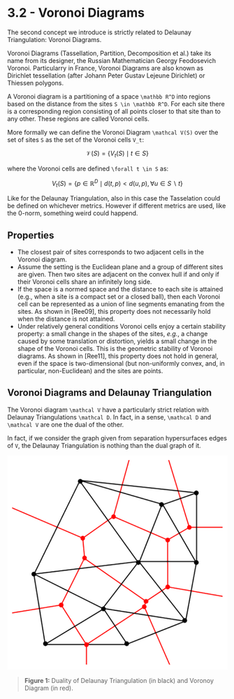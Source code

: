 # 3.2 - Voronoi Diagrams

The second concept we introduce is strictly related to Delaunay Triangulation: Voronoi Diagrams.

Voronoi Diagrams (Tassellation, Partition, Decomposition et al.) take its name from its designer, the Russian Mathematician Georgy Feodosevich Voronoi. Particularry in France, Voronoi Diagrams are also known as Dirichlet tessellation (after Johann Peter Gustav Lejeune Dirichlet) or Thiessen polygons.

A Voronoi diagram is a partitioning of a space ``\mathbb R^D`` into regions based on the distance from the sites ``S \in \mathbb R^D``. For each site there is a corresponding region consisting of all points closer to that site than to any other. These regions are called Voronoi cells.

More formally we can define the Voronoi Diagram ``\mathcal V(S)`` over the set of sites ``S`` as the set of the Voronoi cells ``V_t``:
```math
	\mathcal V(S) = \{V_t(S) \mid t \in S\}
```
where the Voronoi cells are defined ``\forall t \in S`` as:
```math
	V_t(S) = \{p \in \mathbb R^D \mid d(t, p) < d(u, p), \forall u \in S \backslash t\}
```

Like for the Delaunay Triangulation, also in this case the Tasselation could be defined on whichever metrics. However if different metrics are used, like the 0-norm, something weird could happend.

## Properties

 - The closest pair of sites corresponds to two adjacent cells in the Voronoi diagram.
 - Assume the setting is the Euclidean plane and a group of different sites are given. Then two sites are adjacent on the convex hull if and only if their Voronoi cells share an infinitely long side.
 - If the space is a normed space and the distance to each site is attained (e.g., when a site is a compact set or a closed ball), then each Voronoi cell can be represented as a union of line segments emanating from the sites. As shown in [Ree09], this property does not necessarily hold when the distance is not attained.
 - Under relatively general conditions Voronoi cells enjoy a certain stability property: a small change in the shapes of the sites, _e.g._, a change caused by some translation or distortion, yields a small change in the shape of the Voronoi cells. This is the geometric stability of Voronoi diagrams. As shown in [Ree11], this property does not hold in general, even if the space is two-dimensional (but non-uniformly convex, and, in particular, non-Euclidean) and the sites are points.

## Voronoi Diagrams and Delaunay Triangulation

The Voronoi diagram ``\mathcal V`` have a particularly strict relation with Delaunay Triangulations ``\mathcal D``. In fact, in a sense, ``\mathcal D`` and ``\mathcal V`` are one the dual of the other.

In fact, if we consider the graph given from separation hypersurfaces edges of ``V``, the Delaunay Triangulation is nothing than the dual graph of it.

![dual](./images/Delaunay_Voronoi.png)
> **Figure 1:** Duality of Delaunay Triangulation (in black) and Voronoy Diagram (in red).
